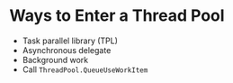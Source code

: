 # Ways to Enter a Thread Pool

- Task parallel library (TPL)
- Asynchronous delegate
- Background work
- Call <code>ThreadPool.QueueUseWorkItem</code>